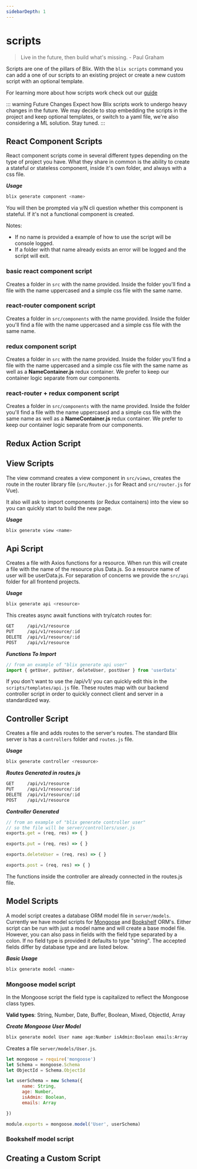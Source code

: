 ```yaml
---
sidebarDepth: 1
---
```


# scripts
> Live in the future, then build what's missing. - Paul Graham

Scripts are one of the pillars of Blix. With the ```blix scripts``` command you can add a one of our scripts to an existing project or create a new custom script with an optional template. 

For learning more about how scripts work check out our [guide](/guide/basics/scripts.html)

::: warning Future Changes
Expect how Blix scripts work to undergo heavy changes in the future. We may decide to stop embedding the scripts in the project and keep optional templates, or switch to a yaml file, we're also considering a ML solution. Stay tuned.
:::

## React Component Scripts

React component scripts come in several different types depending on the type of project you have.
What they share in common is the ability to create a stateful or stateless component, inside it's own folder, and always with a css file.

***Usage***
```bash
blix generate component <name>
```
You will then be prompted via y/N cli question whether this component is stateful.
If it's not a functional component is created.

Notes:

* If no name is provided a example of how to use the script will be console logged.
* If a folder with that name already exists an error will be logged and the script will exit.

### basic react component script
Creates a folder in ```src``` with the name provided. Inside the folder you'll find a file with the name uppercased and a simple css file with the same name.

### react-router component script
Creates a folder in ```src/components``` with the name provided. Inside the folder you'll find a file with the name uppercased and a simple css file with the same name.

### redux component script
Creates a folder in ```src``` with the name provided. Inside the folder you'll find a file with the name uppercased and a simple css file with the same name as well as a **NameContainer.js** redux container. We prefer to keep our container logic separate from our components. 

### react-router + redux component script
Creates a folder in ```src/components``` with the name provided. Inside the folder you'll find a file with the name uppercased and a simple css file with the same name as well as a **NameContainer.js** redux container. We prefer to keep our container logic separate from our components. 

## Redux Action Script

## View Scripts 
The view command creates a view component in ```src/views```, creates the route in the
router library file (```src/Router.js``` for React and ```src/router.js``` for Vue).

It also will ask to import components (or Redux containers) into the view so you can quickly start to build the new page.



***Usage***
```bash
blix generate view <name>
```


## Api Script
Creates a file with Axios functions for a resource. When run this will 
create a file with the name of the resource plus Data.js. So a resource name of user will be userData.js.
For separation of concerns we provide the ```src/api``` folder for all frontend projects. 

***Usage***
```bash
blix generate api <resource>
```
This creates async await functions with try/catch routes for:
```bash
GET     /api/v1/resource
PUT     /api/v1/resource/:id
DELETE  /api/v1/resource/:id
POST    /api/v1/resource
```

***Functions To Import*** 
```js
// from an example of "blix generate api user"
import { getUser, putUser, deleteUser, postUser } from 'userData'
```


If you don't want to use the /api/v1/ you can quickly edit this in the ```scripts/templates/api.js``` file. 
These routes map with our backend controller script in order to quickly connect client and server in a standardized way.

## Controller Script
Creates a file and adds routes to the server's routes. The standard Blix server is has a ```controllers``` folder
and ```routes.js``` file. 

***Usage***
```bash
blix generate controller <resource>
```

***Routes Generated in routes.js***
```bash
GET     /api/v1/resource
PUT     /api/v1/resource/:id
DELETE  /api/v1/resource/:id
POST    /api/v1/resource
```

***Controller Generated***
```js
// from an example of "blix generate controller user"
// so the file will be server/controllers/user.js
exports.get = (req, res) => { }

exports.put = (req, res) => { }

exports.deleteUser = (req, res) => { }

exports.post = (req, res) => { }
```
The functions inside the controller are already connected in the routes.js file. 


## Model Scripts
A model script creates a database ORM model file in ```server/models```.
Currently we have model scripts for [Mongoose](https://mongoosejs.com/) and [Bookshelf](https://bookshelfjs.org/) ORM's. 
Either script can be run with just a model name and will create a base model file. 
However, you can also pass in fields with the field  type separated by a colon. 
If no field type is provided it defaults to type "string". The accepted fields differ by database type and are listed below.

***Basic Usage***
```bash
blix generate model <name>
```

### Mongoose model script
In the Mongoose script the field type is capitalized to reflect the Mongoose class types.

**Valid types**: String, Number, Date, Buffer, Boolean, Mixed, ObjectId, Array

***Create Mongoose User Model***
```bash
blix generate model User name age:Number isAdmin:Boolean emails:Array
```
Creates a file ```server/models/User.js```. 
```js
let mongoose = require('mongoose')
let Schema = mongoose.Schema
let ObjectId = Schema.ObjectId

let userSchema = new Schema({
      name: String,
      age: Number,
      isAdmin: Boolean,
      emails: Array

})

module.exports = mongoose.model('User', userSchema)
```

### Bookshelf model script

## Creating a Custom Script